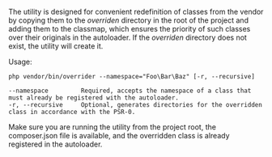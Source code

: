 The utility is designed for convenient redefinition of classes from the vendor by copying them to the *overriden* directory in the root of the project and adding them to the classmap, which ensures the priority of such classes over their originals in the autoloader. 
If the *overriden* directory does not exist, the utility will create it.

Usage:

    php vendor/bin/overrider --namespace="Foo\Bar\Baz" [-r, --recursive]
    
    --namespace         Required, accepts the namespace of a class that must already be registered with the autoloader.
    -r, --recursive     Optional, generates directories for the overridden class in accordance with the PSR-0.

Make sure you are running the utility from the project root, the composer.json file is available, and the overridden class is already registered in the autoloader.
